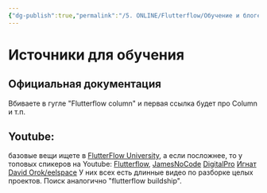 ```yaml
---
{"dg-publish":true,"permalink":"/5. ONLINE/Flutterflow/Обучение и блогеры/","created":"2024-11-08T14:15:11.409-03:00","updated":"2024-12-02T10:48:54.453-03:00"}
---
```


# Источники для обучения
## Официальная документация
Вбиваете в гугле "Flutterflow column" и первая ссылка будет про Column и т.п.
## Youtube: 
базовые вещи ищете в [FlutterFlow University](https://www.youtube.com/watch?v=moP9VtkoyjY&list=PLsUp7t2vRqx-xMe6gucpfjeDgIj0tJRIm), а если посложнее, то у топовых спикеров на Youtube:
   [Flutterflow](https://www.youtube.com/@FlutterFlow/videos), 
   [JamesNoCode](https://www.youtube.com/@jamesnocode) 
   [DigitalPro](https://www.youtube.com/@the_digitalpro)
   [Игнат](https://www.youtube.com/@sprestay)
   [David Orok/eelspace](https://www.youtube.com/@nocodeafrica/videos)
  У них всех есть длинные видео по разборке целых проектов. Поиск аналогично "flutterflow buildship".
  